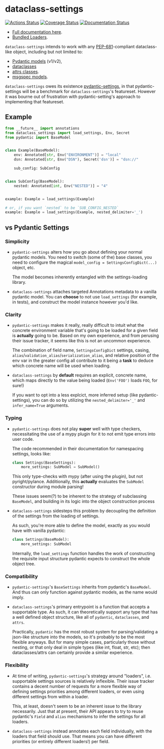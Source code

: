 # dataclass-settings

[![Actions Status](https://github.com/DanCardin/dataclass-settings/actions/workflows/test.yml/badge.svg)](https://github.com/dancardin/dataclass-settings/actions)
[![Coverage Status](https://coveralls.io/repos/github/DanCardin/dataclass-settings/badge.svg?branch=main)](https://coveralls.io/github/DanCardin/dataclass-settings?branch=main)
[![Documentation Status](https://readthedocs.org/projects/dataclass-settings/badge/?version=latest)](https://dataclass-settings.readthedocs.io/en/latest/?badge=latest)

- [Full documentation here](https://dataclass-settings.readthedocs.io/en/latest/).
- [Bundled Loaders](https://dataclass-settings.readthedocs.io/en/latest/loaders.html).

`dataclass-settings` intends to work with any
[PEP-681](https://peps.python.org/pep-0681/)-compliant dataclass-like object,
including but not limited to:

- [Pydantic models](https://pydantic-docs.helpmanual.io/) (v1/v2),
- [dataclasses](https://docs.python.org/3/library/dataclasses.html)
- [attrs classes](https://www.attrs.org/en/stable/).
- [msgspec models](https://jcristharif.com/msgspec/).

`dataclass-settings` owes its existence
[pydantic-settings](https://github.com/pydantic/pydantic-settings), in that
pydantic-settings will be a benchmark for `dataclass-settings`'s featureset.
However it was bourne out of frustration with pydantic-setting's approach to
implementing that featureset.

## Example

```python
from __future__ import annotations
from dataclass_settings import load_settings, Env, Secret
from pydantic import BaseModel


class Example(BaseModel):
    env: Annotated[str, Env("ENVIRONMENT")] = "local"
    dsn: Annotated[str, Env("DSN"), Secret('dsn')] = "dsn://"

    sub_config: SubConfig


class SubConfig(BaseModel):
    nested: Annotated[int, Env("NESTED")] = "4"


example: Example = load_settings(Example)

# or, if you want `nested` to be `SUB_CONFIG_NESTED`
example: Example = load_settings(Example, nested_delimiter='_')
```

## vs Pydantic Settings

### Simplicity

- `pydantic-settings` alters how you go about defining your normal pydantic
  models. You need to switch (some of the) base classes, you need to configure
  the magical `model_config = SettingsConfigDict(...)` object, etc.

  The model becomes inherently entangled with the settings-loading library.

- `dataclass-settings` attaches targeted Annotations metadata to a vanilla
  pydantic model. You can **choose** to not use `load_settings` (for example, in
  tests), and construct the model instance however you'd like.

### Clarity

- `pydantic-settings` makes it really, really difficult to intuit what the
  concrete environment variable that's going to be loaded for a given field is
  **actually** going to be. Based on my own experience, and from perusing their
  issue tracker, it seems like this is not an uncommon experience.

  The combination of field name, `SettingsConfigDict` settings, casing,
  `alias`/`validation_alias`/`serialization_alias`, and relative position of the
  env var in the greater config all contribute to it being a **task** to deduce
  which concrete name will be used when loading.

- `dataclass-settings` by **default** requires an explicit, concrete name, which
  maps directly to the value being loaded (`Env('FOO')` loads `FOO`, for sure!)

  If you want to opt into a less explcict, more inferred setup (like
  pydantic-settings), you can do so by utilizing the `nested_delimiter='_'` and
  `infer_name=True` arguments.

### Typing

- `pydantic-settings` does not play **super** well with type checkers,
  necessitating the use of a mypy plugin for it to not emit type errors into
  user code.

  The code recommended in their documentation for namespacing settings, looks
  like:

  ```python
  class Settings(BaseSettings):
      more_settings: SubModel = SubModel()
  ```

  This only type-checks with mypy (after using the plugin), but not
  pyright/pylance. Additionally, this **actually** evaluates the `SubModel`
  constructor during module parsing!

  These issues seem(?) to be inherent to the strategy of subclassing
  `BaseModel`, and building in its logic into the object construction process

- `dataclass-settings` sidesteps this problem by decoupling the definition of
  the settings from the loading of settings.

  As such, you're more able to define the model, exactly as you would have with
  vanilla pydantic:

  ```python
  class Settings(BaseModel):
      more_settings: SubModel
  ```

  Internally, the `load_settings` function handles the work of constructing the
  requisite input structure pydantic expects to construct the whole object tree.

### Compatibility

- `pydantic-settings`'s `BaseSettings` inherits from pydantic's `BaseModel`. And
  thus can only function against pydantic models, as the name would imply.

- `dataclass-settings`'s primary entrypoint is a function that accepts a
  supportable type. As such, it can theoretically support any type that has a
  well defined object structure, like all of `pydantic`, `dataclasses`, and
  `attrs`.

  Practically, `pydantic` has the most robust system for parsing/validating a
  json-like structure into the models, so it's probably to be the most flexible
  anyways. But for many simple cases, particularly those without nesting, or that
  only deal in simple types (like int, float, str, etc); then dataclasses/attrs
  can certainly provide a similar experience.

### Flexibility

- At time of writing, `pydantic-settings`'s strategy around "loaders", i.e.
  supportable settings sources is relatively inflexible. Their issue tracker
  contains a decent number of requests for a more flexible way of defining
  settings priorities among different loaders, or even using different settings
  from within a loader.

  This, at least, doesn't seem to be an inherent issue to the library
  necessarily. Just that at present, their API appears to try to reuse
  pydantic's `Field` and `alias` mechanisms to infer the settings for all
  loaders.

- `dataclass-settings` instead annotates each field individually, with the
  loaders that field should use. That means you can have different priorities
  (or entirely different loaders!) per field.
